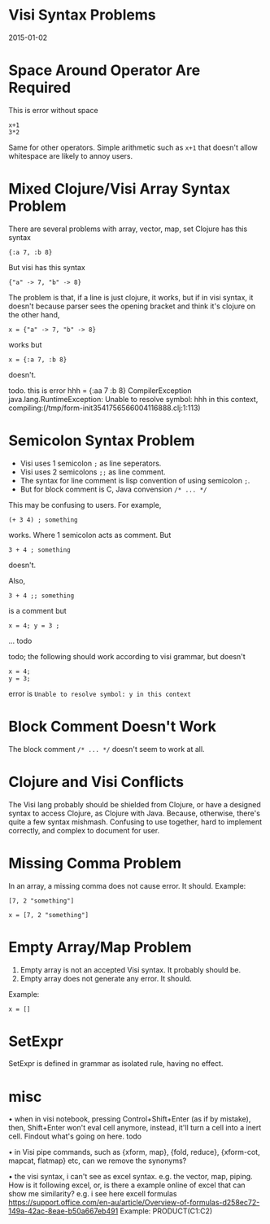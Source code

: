 # Visi Syntax Problems
2015-01-02

# Space Around Operator Are Required
This is error without space

    x+1
    3*2

Same for other operators. Simple arithmetic such as `x+1` that doesn't allow whitespace are likely to annoy users.

# Mixed Clojure/Visi Array Syntax Problem

There are several problems with array, vector, map, set
Clojure has this syntax

    {:a 7, :b 8}

But visi has this syntax

    {"a" -> 7, "b" -> 8}

The problem is that, if a line is just clojure, it works, but if in visi syntax, it doesn't because parser sees the opening bracket and think it's clojure
on the other hand,

    x = {"a" -> 7, "b" -> 8}

works but

    x = {:a 7, :b 8}

doesn't.

todo. this is error
hhh = {:aa 7 :b 8}
CompilerException java.lang.RuntimeException: Unable to resolve symbol: hhh in this context, compiling:(/tmp/form-init3541756566004116888.clj:1:113)

# Semicolon Syntax Problem

- Visi uses 1 semicolon `;` as line seperators.
- Visi uses 2 semicolons `;;` as line comment.
- The syntax for line comment is lisp convention of using semicolon `;`.
- But for block comment is C, Java convension `/* ... */`

This may be confusing to users. For example,

    (+ 3 4) ; something

works. Where 1 semicolon acts as comment. But

    3 + 4 ; something

doesn't.

Also,

    3 + 4 ;; something

is a comment but

    x = 4; y = 3 ;

... todo

todo; the following should work according to visi grammar, but doesn't

    x = 4;
    y = 3;

error is `Unable to resolve symbol: y in this context`

# Block Comment Doesn't Work
The block comment `/* ... */` doesn't seem to work at all.

# Clojure and Visi Conflicts
The Visi lang probably should be shielded from Clojure,
or have a designed syntax to access Clojure, as Clojure with Java.
Because, otherwise, there's quite a few syntax mishmash. Confusing to use together, hard to implement correctly, and complex to document for user.

# Missing Comma Problem

In an array, a missing comma does not cause error. It should. Example:

    [7, 2 "something"]

    x = [7, 2 "something"]

# Empty Array/Map Problem

1. Empty array is not an accepted Visi syntax. It probably should be.
2. Empty array does not generate any error. It should.

Example:

    x = []

# SetExpr

SetExpr is defined in grammar as isolated rule, having no effect.

# misc

• when in visi notebook, pressing Control+Shift+Enter (as if by mistake), then, Shift+Enter won't eval cell anymore, instead, it'll turn a cell into a inert cell. Findout what's going on here. todo

• in Visi pipe commands, such as {xform, map}, {fold, reduce}, {xform-cot, mapcat, flatmap} etc, can we remove the synonyms?

• the visi syntax, i can't see as excel syntax. e.g. the vector, map, piping. How is it following excel, or, is there a example online of excel that can show me similarity?
e.g. i see here excell formulas
https://support.office.com/en-au/article/Overview-of-formulas-d258ec72-149a-42ac-8eae-b50a667eb491
Example: PRODUCT(C1:C2)

<!-- # Backslash Character Issue -->

<!-- according to java spec http://docs.oracle.com/javase/specs/jls/se8/html/jls-3.html#jls-EscapeSequence -->
<!-- “It is a compile-time error if the character following a backslash in an escape sequence is not an ASCII b, t, n, f, r, ", ', \, 0, 1, 2, 3, 4, 5, 6, or 7. The Unicode escape \u is processed earlier (§3.3).” -->

<!-- Clojure's string syntax follow Java. -->
<!-- In Java `3\0` means char 3 followed by the char with ascii code 0 (which is the null char) -->
<!-- So `\9` would be a string with 1 tab char -->
<!-- in Visi, `\9` gets turned into `\\9`. This seems to be by design -->

